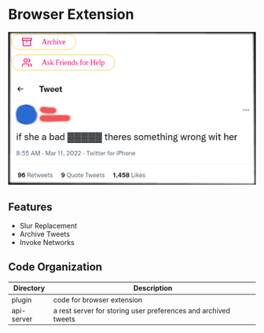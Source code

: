 # Browser Extension

![Cover Image](docs/assets/browser-extension-repo-cover.png)

## Features
- Slur Replacement
- Archive Tweets
- Invoke Networks


## Code Organization
| Directory | Description | 
| --- | --- |
| plugin | code for browser extension |
| api-server | a rest server for storing user preferences and archived tweets |